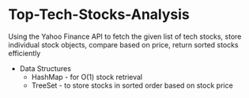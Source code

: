 # Top-Tech-Stocks-Analysis
Using the Yahoo Finance API to fetch the given list of tech stocks, store individual stock objects, compare based on price, return sorted stocks efficiently
* Data Structures
  * HashMap -  for O(1) stock retrieval
  * TreeSet - to store stocks in sorted order based on stock price
